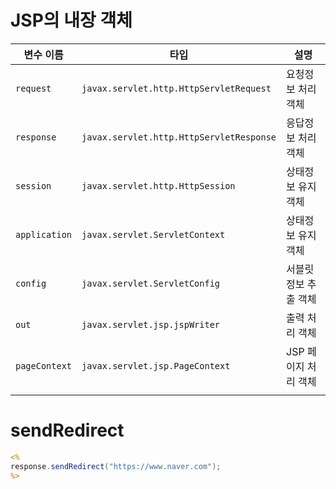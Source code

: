 # JSP의 내장 객체


| 변수 이름     | 타입                                     | 설명                 |
| ------------- | ---------------------------------------- | -------------------- |
| `request`     | `javax.servlet.http.HttpServletRequest`  | 요청정보 처리 객체   |
| `response`    | `javax.servlet.http.HttpServletResponse` | 응답정보 처리 객체   |
| `session`     | `javax.servlet.http.HttpSession`         | 상태정보 유지 객체   |
| `application` | `javax.servlet.ServletContext`           | 상태정보 유지 객체   |
| `config`      | `javax.servlet.ServletConfig`            | 서블릿정보 추출 객체 |
| `out`         | `javax.servlet.jsp.jspWriter`            | 출력 처리 객체       |
| `pageContext` | `javax.servlet.jsp.PageContext`          | JSP 페이지 처리 객체 |
|               |                                          |                      |


# sendRedirect

```jsp
<%
response.sendRedirect("https://www.naver.com");
%>
```

